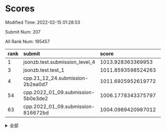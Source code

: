 # Scores

Modified Time: 2022-02-15 01:28:53

Submit Num: 207

All Rank Num: 195457

| rank |               submit               |       score        |       sigma        | pk_num |
| :--- | :--------------------------------- | :----------------- | :----------------- | :----- |
| 1    | jsonzb.test.submission_level_4     | 1013.928363369953  | 0.8268338751276588 | 3783   |
| 3    | jsonzb.test.test_1                 | 1011.8593598524263 | 0.7836805091295238 | 3781   |
| 4    | cpp.21_12_24.submission-2b2ea0d7   | 1011.6925952619772 | 0.7986537931248844 | 3773   |
| 54   | cpp.2022_01_09.submission-5b0e3de2 | 1006.1778343375797 | 0.7119445323707406 | 3782   |
| 63   | cpp.2022_01_09.submission-816672bd | 1004.0989420987012 | 0.716740719418511  | 3776   |


<details>
<summary>全部</summary>

| rank |                 submit                 |       score        |       sigma        | pk_num |
| :--- | :------------------------------------- | :----------------- | :----------------- | :----- |
| 1    | jsonzb.test.submission_level_4         | 1013.928363369953  | 0.8268338751276588 | 3783   |
| 2    | gobigger.level_3.submission_level_3_38 | 1012.1403945413861 | 0.7905394114282992 | 3779   |
| 3    | jsonzb.test.test_1                     | 1011.8593598524263 | 0.7836805091295238 | 3781   |
| 4    | cpp.21_12_24.submission-2b2ea0d7       | 1011.6925952619772 | 0.7986537931248844 | 3773   |
| 5    | gobigger.level_3.submission_level_3_14 | 1011.5811007706309 | 0.793920562778543  | 3779   |
| 6    | gobigger.level_3.submission_level_3_37 | 1011.4279186252287 | 0.76266940852853   | 3775   |
| 7    | gobigger.level_3.submission_level_3_27 | 1011.3143507150409 | 0.7754936462706369 | 3779   |
| 8    | gobigger.level_3.submission_level_3_4  | 1010.9988092437126 | 0.7943758336236731 | 3779   |
| 9    | gobigger.level_3.submission_level_3_49 | 1010.966899783641  | 0.7956502551275044 | 3772   |
| 10   | gobigger.level_3.submission_level_3_7  | 1010.9018121182525 | 0.771949137063691  | 3773   |
| 11   | gobigger.level_3.submission_level_3_47 | 1010.7329810984102 | 0.7410500073669428 | 3780   |
| 12   | gobigger.level_3.submission_level_3_42 | 1010.6948826161785 | 0.7790030047909093 | 3781   |
| 13   | gobigger.level_3.submission_level_3_40 | 1010.6002537393992 | 0.7816141998540431 | 3782   |
| 14   | gobigger.level_3.submission_level_3_26 | 1010.5161266612387 | 0.7735825070575504 | 3778   |
| 15   | gobigger.level_3.submission_level_3_44 | 1010.4561318383985 | 0.7582084765265675 | 3778   |
| 16   | gobigger.level_3.submission_level_3_30 | 1010.4353575292893 | 0.7422444555705636 | 3781   |
| 17   | gobigger.level_3.submission_level_3_22 | 1010.1949942461307 | 0.7607730275763326 | 3773   |
| 18   | gobigger.level_3.submission_level_3_2  | 1010.1946128729695 | 0.7480271305915145 | 3778   |
| 19   | gobigger.level_3.submission_level_3_23 | 1010.1800929756396 | 0.7793681459145192 | 3775   |
| 20   | gobigger.level_3.submission_level_3_19 | 1010.1437296191959 | 0.7509684101677934 | 3778   |
| 21   | gobigger.level_3.submission_level_3_13 | 1010.1350270786459 | 0.7624725646172472 | 3779   |
| 22   | gobigger.level_3.submission_level_3_48 | 1010.0354531978538 | 0.7618002851601214 | 3778   |
| 23   | gobigger.level_3.submission_level_3_20 | 1010.0265690265867 | 0.7666213225641209 | 3779   |
| 24   | gobigger.level_3.submission_level_3_8  | 1009.9303882459999 | 0.7713080414486521 | 3778   |
| 25   | gobigger.level_3.submission_level_3_16 | 1009.8451965349313 | 0.7493834205976642 | 3778   |
| 26   | gobigger.level_3.submission_level_3_25 | 1009.7747096590821 | 0.745828203554698  | 3777   |
| 27   | gobigger.level_3.submission_level_3_24 | 1009.7715566724086 | 0.767422285387391  | 3773   |
| 28   | gobigger.level_3.submission_level_3_5  | 1009.7572473767204 | 0.768982694756788  | 3778   |
| 29   | gobigger.level_3.submission_level_3_35 | 1009.6894162023796 | 0.7421143233812125 | 3780   |
| 30   | gobigger.level_3.submission_level_3_41 | 1009.655255839535  | 0.7589147395579613 | 3784   |
| 31   | gobigger.level_3.submission_level_3_28 | 1009.5813713900593 | 0.7496635843823165 | 3779   |
| 32   | gobigger.level_3.submission_level_3_34 | 1009.5625126027637 | 0.7626487404373347 | 3773   |
| 33   | gobigger.level_3.submission_level_3_11 | 1009.4593360742534 | 0.7472944977352247 | 3778   |
| 34   | gobigger.level_3.submission_level_3_18 | 1009.4527564203773 | 0.7645925061448942 | 3780   |
| 35   | gobigger.level_3.submission_level_3_17 | 1009.428684822792  | 0.7623738068829703 | 3777   |
| 36   | gobigger.level_3.submission_level_3_12 | 1009.2761643410652 | 0.7651888273044893 | 3779   |
| 37   | gobigger.level_3.submission_level_3_6  | 1009.2598536400275 | 0.7574117618763185 | 3779   |
| 38   | gobigger.level_3.submission_level_3_0  | 1009.2583804959921 | 0.7555180652373696 | 3777   |
| 39   | gobigger.level_3.submission_level_3_21 | 1009.2436042000561 | 0.7452690699210935 | 3775   |
| 40   | gobigger.level_3.submission_level_3_1  | 1009.1755996240906 | 0.7496967819277977 | 3777   |
| 41   | gobigger.level_3.submission_level_3_45 | 1009.1736488226989 | 0.7495636179640023 | 3777   |
| 42   | gobigger.level_3.submission_level_3_36 | 1009.1567337648178 | 0.7618553219672862 | 3776   |
| 43   | gobigger.level_3.submission_level_3_39 | 1009.1429152235406 | 0.7467747954365904 | 3776   |
| 44   | gobigger.level_3.submission_level_3_46 | 1009.0996060836662 | 0.7551043931970696 | 3771   |
| 45   | gobigger.level_3.submission_level_3_10 | 1009.0009819989335 | 0.7367606660925968 | 3780   |
| 46   | gobigger.level_3.submission_level_3_9  | 1008.991234868157  | 0.7544301599673067 | 3773   |
| 47   | gobigger.level_3.submission_level_3_29 | 1008.8446724119476 | 0.7512427044828871 | 3777   |
| 48   | gobigger.level_3.submission_level_3_32 | 1008.7867276881219 | 0.732898687486352  | 3776   |
| 49   | gobigger.level_3.submission_level_3_33 | 1008.6832391334855 | 0.7506356050861698 | 3775   |
| 50   | gobigger.level_3.submission_level_3_15 | 1008.4496557662479 | 0.7340453319692116 | 3780   |
| 51   | gobigger.level_3.submission_level_3_43 | 1008.3164666153369 | 0.7461485132885914 | 3777   |
| 52   | gobigger.level_3.submission_level_3_31 | 1008.1738929538726 | 0.7368962646426462 | 3772   |
| 53   | gobigger.level_3.submission_level_3_3  | 1008.1547089516813 | 0.7414968181188656 | 3778   |
| 54   | cpp.2022_01_09.submission-5b0e3de2     | 1006.1778343375797 | 0.7119445323707406 | 3782   |
| 55   | gobigger.level_1.submission_level_1_23 | 1005.7005331100925 | 0.7253788413510093 | 3777   |
| 56   | gobigger.level_1.submission_level_1_41 | 1005.2773965403806 | 0.7169547116897809 | 3775   |
| 57   | gobigger.level_1.submission_level_1_22 | 1004.9747828092246 | 0.7082275199905447 | 3778   |
| 58   | gobigger.level_1.submission_level_1_21 | 1004.8879629886524 | 0.7155354901471616 | 3779   |
| 59   | gobigger.level_1.submission_level_1_13 | 1004.4623956126982 | 0.7160004658019339 | 3777   |
| 60   | gobigger.level_1.submission_level_1_35 | 1004.3341128509579 | 0.7159150556351458 | 3776   |
| 61   | gobigger.level_1.submission_level_1_45 | 1004.3097255039312 | 0.7205269678561094 | 3770   |
| 62   | gobigger.level_1.submission_level_1_29 | 1004.2551534844512 | 0.7099851343773806 | 3778   |
| 63   | cpp.2022_01_09.submission-816672bd     | 1004.0989420987012 | 0.716740719418511  | 3776   |
| 64   | gobigger.level_1.submission_level_1_11 | 1003.8363925961768 | 0.705574731949903  | 3783   |
| 65   | gobigger.level_1.submission_level_1_12 | 1003.6984398568527 | 0.7094355328152862 | 3781   |
| 66   | gobigger.level_1.submission_level_1_19 | 1003.6852662863323 | 0.7172223116069345 | 3774   |
| 67   | gobigger.level_1.submission_level_1_44 | 1003.6347707883169 | 0.7144112085203421 | 3773   |
| 68   | gobigger.level_1.submission_level_1_28 | 1003.5402085311578 | 0.7240657235263042 | 3784   |
| 69   | gobigger.level_1.submission_level_1_5  | 1003.5341304709023 | 0.7148617428734096 | 3778   |
| 70   | gobigger.level_1.submission_level_1_48 | 1003.5120589607615 | 0.7153838068961654 | 3775   |
| 71   | gobigger.level_1.submission_level_1_10 | 1003.4714501001491 | 0.7066547098817988 | 3779   |
| 72   | gobigger.level_1.submission_level_1_6  | 1003.4614646539533 | 0.713547828137675  | 3772   |
| 73   | gobigger.level_1.submission_level_1_8  | 1003.4384374189469 | 0.7191457094840518 | 3770   |
| 74   | gobigger.level_1.submission_level_1_25 | 1003.4324439929057 | 0.7153558414551149 | 3779   |
| 75   | gobigger.level_1.submission_level_1_14 | 1003.4301288823264 | 0.7133982111594663 | 3774   |
| 76   | gobigger.level_1.submission_level_1_27 | 1003.2686537494603 | 0.7167001897888235 | 3776   |
| 77   | gobigger.level_1.submission_level_1_49 | 1003.1828323636088 | 0.729552197246244  | 3782   |
| 78   | gobigger.level_1.submission_level_1_33 | 1003.1657565290634 | 0.7267245000571517 | 3776   |
| 79   | gobigger.level_1.submission_level_1_43 | 1003.146537122164  | 0.7062112884586018 | 3775   |
| 80   | gobigger.level_1.submission_level_1_20 | 1003.1363062650711 | 0.7117203283368821 | 3773   |
| 81   | gobigger.level_1.submission_level_1_9  | 1003.0998889512309 | 0.7039411109615896 | 3773   |
| 82   | gobigger.level_1.submission_level_1_34 | 1003.092014757478  | 0.7151335764109189 | 3775   |
| 83   | gobigger.level_1.submission_level_1_16 | 1003.0728690336407 | 0.7230346509443619 | 3778   |
| 84   | gobigger.level_1.submission_level_1_17 | 1003.0695499036012 | 0.7150419655277712 | 3776   |
| 85   | gobigger.level_1.submission_level_1_37 | 1003.0149529680833 | 0.7225780184365488 | 3776   |
| 86   | gobigger.level_1.submission_level_1_3  | 1002.8694238928932 | 0.7123421546155126 | 3779   |
| 87   | gobigger.level_1.submission_level_1_36 | 1002.76689228739   | 0.7176372124779434 | 3776   |
| 88   | gobigger.level_1.submission_level_1_7  | 1002.7664289509181 | 0.6995736385431947 | 3778   |
| 89   | gobigger.level_1.submission_level_1_1  | 1002.7282938767978 | 0.7052800562921946 | 3777   |
| 90   | gobigger.level_1.submission_level_1_31 | 1002.659266761113  | 0.7044402915572635 | 3779   |
| 91   | gobigger.level_1.submission_level_1_15 | 1002.631691527051  | 0.7103447433888624 | 3781   |
| 92   | gobigger.level_1.submission_level_1_0  | 1002.6017899072192 | 0.7009819100729587 | 3777   |
| 93   | gobigger.level_1.submission_level_1_46 | 1002.4282907221607 | 0.7151190580768918 | 3775   |
| 94   | gobigger.level_1.submission_level_1_30 | 1002.3830038784952 | 0.7216380497339812 | 3772   |
| 95   | gobigger.level_1.submission_level_1_24 | 1002.3260461526534 | 0.7072096316602798 | 3774   |
| 96   | gobigger.level_1.submission_level_1_26 | 1002.3105250094212 | 0.717977858337479  | 3773   |
| 97   | gobigger.level_1.submission_level_1_40 | 1002.2466762646131 | 0.7086524570729307 | 3777   |
| 98   | gobigger.level_1.submission_level_1_32 | 1002.2176506655632 | 0.7144242848607278 | 3778   |
| 99   | gobigger.level_1.submission_level_1_39 | 1002.205331518044  | 0.7168235273767959 | 3778   |
| 100  | gobigger.level_1.submission_level_1_42 | 1002.1293567937095 | 0.7157566704638888 | 3779   |
| 101  | gobigger.level_1.submission_level_1_18 | 1002.1161428505501 | 0.7159387042246209 | 3775   |
| 102  | gobigger.level_1.submission_level_1_2  | 1002.0963491413096 | 0.6977533830027212 | 3777   |
| 103  | gobigger.level_1.submission_level_1_38 | 1002.0746212471529 | 0.7023806433831772 | 3776   |
| 104  | gobigger.level_1.submission_level_1_47 | 1001.6296507751296 | 0.7091741242065102 | 3774   |
| 105  | gobigger.level_1.submission_level_1_4  | 1001.0924920006953 | 0.7139181043761542 | 3774   |
| 106  | gobigger.random.submission_random_47   | 997.8533589161707  | 0.7112560811779953 | 3775   |
| 107  | gobigger.random.submission_random_35   | 997.68181520412    | 0.7242651203468963 | 3775   |
| 108  | gobigger.random.submission_random_29   | 997.3127694396532  | 0.7044440712088842 | 3781   |
| 109  | gobigger.random.submission_random_28   | 997.1639496222735  | 0.7052156196917572 | 3775   |
| 110  | gobigger.random.submission_random_37   | 996.9737095543959  | 0.7062439611734506 | 3772   |
| 111  | gobigger.random.submission_random_31   | 996.9391398920022  | 0.7007418307068628 | 3778   |
| 112  | gobigger.random.submission_random_18   | 996.9350939159564  | 0.7144502468590015 | 3777   |
| 113  | gobigger.random.submission_random_13   | 996.8424996573991  | 0.7068769913521625 | 3781   |
| 114  | gobigger.random.submission_random_21   | 996.7126931386601  | 0.6996556859533837 | 3772   |
| 115  | gobigger.random.submission_random_17   | 996.7048665440491  | 0.716248916906282  | 3776   |
| 116  | gobigger.random.submission_random_39   | 996.6978104777893  | 0.7115898083733412 | 3777   |
| 117  | gobigger.random.submission_random_15   | 996.4998194035353  | 0.7069164226792464 | 3775   |
| 118  | gobigger.random.submission_random_6    | 996.4569709489134  | 0.7092597002758102 | 3780   |
| 119  | gobigger.random.submission_random_0    | 996.4147324061192  | 0.711186015006481  | 3774   |
| 120  | gobigger.random.submission_random_14   | 996.3961677271177  | 0.7224920787075951 | 3773   |
| 121  | gobigger.random.submission_random_48   | 996.3071225557711  | 0.7055740227214614 | 3776   |
| 122  | gobigger.random.submission_random_45   | 996.2365885736046  | 0.7027922118853331 | 3781   |
| 123  | gobigger.random.submission_random_2    | 996.2118943534063  | 0.7146143656526931 | 3774   |
| 124  | gobigger.random.submission_random_8    | 996.1543087012049  | 0.7195335711276567 | 3779   |
| 125  | gobigger.random.submission_random_12   | 996.1536430004063  | 0.717425121142121  | 3777   |
| 126  | gobigger.random.submission_random_1    | 996.0760723386716  | 0.7077733047189362 | 3776   |
| 127  | gobigger.random.submission_random_42   | 996.0654549908371  | 0.713027092361905  | 3776   |
| 128  | gobigger.random.submission_random_7    | 996.0523144299777  | 0.7160471204645997 | 3780   |
| 129  | gobigger.random.submission_random_38   | 995.9808870010904  | 0.7032385887798361 | 3777   |
| 130  | gobigger.random.submission_random_26   | 995.8589306061533  | 0.706050843129369  | 3778   |
| 131  | gobigger.random.submission_random_16   | 995.8468726891828  | 0.7169112203816224 | 3781   |
| 132  | gobigger.random.submission_random_32   | 995.840133548695   | 0.7181648993370787 | 3776   |
| 133  | gobigger.random.submission_random_46   | 995.810262192027   | 0.7052894869316201 | 3775   |
| 134  | gobigger.random.submission_random_9    | 995.7568390068689  | 0.713888294094433  | 3777   |
| 135  | gobigger.random.submission_random_5    | 995.7212437062534  | 0.7037392745625133 | 3777   |
| 136  | gobigger.random.submission_random_19   | 995.7070502466763  | 0.7138423708899307 | 3777   |
| 137  | gobigger.random.submission_random_33   | 995.6983898071093  | 0.7102083969035089 | 3778   |
| 138  | gobigger.random.submission_random_44   | 995.6866701441007  | 0.7294358956652771 | 3773   |
| 139  | gobigger.random.submission_random_3    | 995.6769317044743  | 0.7152886168491449 | 3771   |
| 140  | gobigger.random.submission_random_27   | 995.6024373638679  | 0.711874331803349  | 3775   |
| 141  | gobigger.random.submission_random_49   | 995.4997434281477  | 0.7060595407750798 | 3783   |
| 142  | gobigger.random.submission_random_36   | 995.4937199511597  | 0.7043501993820566 | 3777   |
| 143  | gobigger.random.submission_random_24   | 995.4796920267808  | 0.7211573521238283 | 3775   |
| 144  | gobigger.random.submission_random_30   | 995.4701079246281  | 0.7186157642345642 | 3778   |
| 145  | gobigger.random.submission_random_10   | 995.4640102496642  | 0.7096904342776709 | 3780   |
| 146  | gobigger.random.submission_random_22   | 995.4611909208036  | 0.7135730532581209 | 3774   |
| 147  | gobigger.random.submission_random_11   | 995.4317399461996  | 0.6968502867962452 | 3777   |
| 148  | gobigger.random.submission_random_43   | 995.4268865022283  | 0.7071196625450277 | 3774   |
| 149  | gobigger.random.submission_random_20   | 995.4257429468304  | 0.7219080544675152 | 3780   |
| 150  | gobigger.random.submission_random_4    | 995.3215996909151  | 0.7032440051086268 | 3770   |
| 151  | gobigger.random.submission_random_41   | 995.3187800206779  | 0.7096210556012915 | 3778   |
| 152  | gobigger.random.submission_random_34   | 995.3174730809983  | 0.7141471939117554 | 3778   |
| 153  | gobigger.random.submission_random_23   | 995.1297754678963  | 0.7083551574457251 | 3779   |
| 154  | gobigger.random.submission_random_40   | 995.0521349692906  | 0.710734749557707  | 3778   |
| 155  | gobigger.random.submission_random_25   | 995.0489150477277  | 0.7114491365994721 | 3780   |
| 156  | gobigger.level_2.submission_level_2_34 | 994.5100395950402  | 0.7356240036862245 | 3777   |
| 157  | gobigger.level_2.submission_level_2_6  | 994.0650592399232  | 0.7178584514175629 | 3778   |
| 158  | gobigger.level_2.submission_level_2_48 | 993.6291598764692  | 0.7375563608303263 | 3778   |
| 159  | gobigger.level_2.submission_level_2_46 | 993.5390651451679  | 0.7211939505379927 | 3778   |
| 160  | gobigger.level_2.submission_level_2_23 | 993.5291792118553  | 0.7354959824657618 | 3777   |
| 161  | gobigger.level_2.submission_level_2_33 | 993.4971897865023  | 0.7505697083073368 | 3774   |
| 162  | gobigger.level_2.submission_level_2_39 | 993.4474105398322  | 0.7212671003956437 | 3777   |
| 163  | gobigger.level_2.submission_level_2_38 | 993.3164473529266  | 0.7394778194935071 | 3776   |
| 164  | gobigger.level_2.submission_level_2_42 | 992.996315770165   | 0.7537141389789347 | 3780   |
| 165  | gobigger.level_2.submission_level_2_1  | 992.9938407402365  | 0.7375686972629166 | 3773   |
| 166  | gobigger.level_2.submission_level_2_36 | 992.8982318560925  | 0.748306326132273  | 3780   |
| 167  | gobigger.level_2.submission_level_2_19 | 992.8891866972092  | 0.730410629610871  | 3774   |
| 168  | gobigger.level_2.submission_level_2_37 | 992.8615042907617  | 0.7334278186681882 | 3778   |
| 169  | gobigger.level_2.submission_level_2_24 | 992.8059245412495  | 0.7676343716627886 | 3777   |
| 170  | gobigger.level_2.submission_level_2_26 | 992.7749297769169  | 0.7365223607784745 | 3775   |
| 171  | gobigger.level_2.submission_level_2_47 | 992.7662574788449  | 0.7259934872005783 | 3777   |
| 172  | gobigger.level_2.submission_level_2_2  | 992.7122204094557  | 0.7479003820463898 | 3775   |
| 173  | gobigger.level_2.submission_level_2_8  | 992.7072114457479  | 0.7298913210549701 | 3778   |
| 174  | gobigger.level_2.submission_level_2_29 | 992.6411711177617  | 0.7609470341894817 | 3775   |
| 175  | gobigger.level_2.submission_level_2_3  | 992.5813138317523  | 0.7382027358038442 | 3772   |
| 176  | gobigger.level_2.submission_level_2_14 | 992.5604557209407  | 0.7209587136829869 | 3779   |
| 177  | gobigger.level_2.submission_level_2_4  | 992.4971251834129  | 0.7540137962452387 | 3774   |
| 178  | gobigger.level_2.submission_level_2_21 | 992.4780938269749  | 0.7384017457806719 | 3772   |
| 179  | gobigger.level_2.submission_level_2_35 | 992.4625723986483  | 0.7523057370808879 | 3777   |
| 180  | gobigger.level_2.submission_level_2_44 | 992.4408112800108  | 0.7473411572822872 | 3776   |
| 181  | gobigger.level_2.submission_level_2_27 | 992.4274560957044  | 0.7448556339634682 | 3775   |
| 182  | gobigger.level_2.submission_level_2_5  | 992.4078393638048  | 0.7491915130119643 | 3772   |
| 183  | gobigger.level_2.submission_level_2_30 | 992.1633920492476  | 0.7474662403767228 | 3777   |
| 184  | gobigger.level_2.submission_level_2_7  | 992.1205687072362  | 0.7286781050159274 | 3778   |
| 185  | gobigger.level_2.submission_level_2_43 | 992.0811776990607  | 0.7274669013047842 | 3782   |
| 186  | gobigger.level_2.submission_level_2_16 | 992.0283190821256  | 0.7412057383985603 | 3774   |
| 187  | gobigger.level_2.submission_level_2_13 | 992.0157702503449  | 0.7770312370214586 | 3781   |
| 188  | gobigger.level_2.submission_level_2_15 | 991.9430014557885  | 0.7615378520825902 | 3776   |
| 189  | gobigger.level_2.submission_level_2_11 | 991.8552388002115  | 0.7192137379769958 | 3778   |
| 190  | gobigger.level_2.submission_level_2_18 | 991.8241510273026  | 0.7392607687713372 | 3779   |
| 191  | gobigger.level_2.submission_level_2_10 | 991.824092361361   | 0.7470975638472217 | 3779   |
| 192  | gobigger.level_2.submission_level_2_49 | 991.6877827243296  | 0.7437405118485264 | 3776   |
| 193  | gobigger.level_2.submission_level_2_9  | 991.667496151319   | 0.7481734423105894 | 3776   |
| 194  | gobigger.level_2.submission_level_2_0  | 991.4895915479638  | 0.7664270036811522 | 3783   |
| 195  | gobigger.level_2.submission_level_2_20 | 991.3524734361353  | 0.7637627440179703 | 3777   |
| 196  | gobigger.level_2.submission_level_2_28 | 991.2283813549219  | 0.7873658966999106 | 3782   |
| 197  | gobigger.level_2.submission_level_2_31 | 991.1729592063273  | 0.7690809346850408 | 3782   |
| 198  | gobigger.level_2.submission_level_2_17 | 991.0815329840252  | 0.7539482782024075 | 3782   |
| 199  | gobigger.level_2.submission_level_2_22 | 991.0712815030439  | 0.7489594357530861 | 3781   |
| 200  | gobigger.level_2.submission_level_2_40 | 991.0457742385004  | 0.7685959715016439 | 3773   |
| 201  | gobigger.level_2.submission_level_2_45 | 990.568972037123   | 0.7765559528919822 | 3780   |
| 202  | gobigger.level_2.submission_level_2_12 | 990.5674518949696  | 0.7588783097508582 | 3777   |
| 203  | gobigger.level_2.submission_level_2_25 | 990.528885429979   | 0.7663007288857377 | 3777   |
| 204  | gobigger.level_2.submission_level_2_32 | 990.2469104397616  | 0.7572934552197039 | 3775   |
| 205  | gobigger.level_2.submission_level_2_41 | 990.0684671744615  | 0.7644321382478808 | 3782   |
| 206  | gobigger.none.submission_none_0        | 977.3040894324471  | 1.4295359704742403 | 3776   |
| 207  | gobigger.none.submission_none_1        | 976.1554903883841  | 1.3721197087676715 | 3776   |

</details>